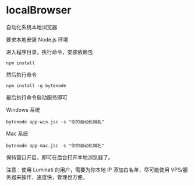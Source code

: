 # localBrowser
自动化系统本地浏览器

要求本地安装 Node.js 环境

进入程序目录，执行命令，安装依赖包

```
npm install
```

然后执行命令

```
npm install -g bytenode
```

最后执行命令启动服务即可

Windows 系统

```
bytenode app-win.jsc -s "你的自动化域名"
```

Mac 系统

```
bytenode app-mac.jsc -s "你的自动化域名"
```

保持窗口开启，即可在后台打开本地浏览器了。

注意：使用 Luminati 的用户，需要为你本地 IP 添加白名单，尽可能使用 VPS/服务器来操作，速度快，管理也方便。